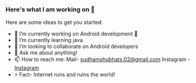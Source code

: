 ### Here's what I am working on 👋

Here are some ideas to get you started:

- 🔭 I’m currently working on Android development 🔧
- 🌱 I’m currently learning java
- 👯 I’m looking to collaborate on Android developers
- 💬 Ask me about anything!
- 📫 How to reach me:  Mail- sudhamshubhats.02@gmail.com
                       Instagram - [Instagram](instagram.com/iamsudhamshu)
- ⚡ Fact- Internet runs and ruins the world!                  

